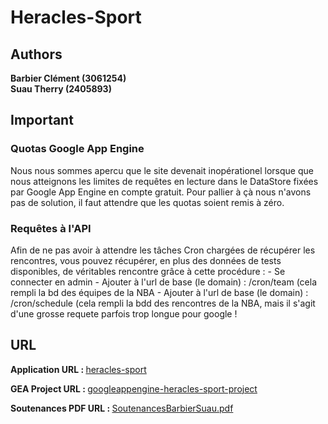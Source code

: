 <h1>Heracles-Sport</h1>

<h2>Authors</h2>

<b>Barbier Clément (3061254)</b><br/>
<b>Suau Therry (2405893)</b><br/>

<h2>Important</h2>
<h3>Quotas Google App Engine</h3>
Nous nous sommes apercu que le site devenait inopérationel lorsque que nous atteignons les limites de requêtes en lecture dans le DataStore fixées par Google App Engine en compte gratuit.
Pour pallier à çà nous n'avons pas de solution, il faut attendre que les quotas soient remis à zéro.

<h3>Requêtes à l'API</h3>
Afin de ne pas avoir à attendre les tâches Cron chargées de récupérer les rencontres, vous pouvez récupérer, en plus des données de tests disponibles, de véritables rencontre grâce à cette procédure :
- Se connecter en admin
- Ajouter à l'url de base (le domain) : /cron/team (cela rempli la bd des équipes de la NBA
- Ajouter à l'url de base (le domain) : /cron/schedule (cela rempli la bdd des rencontres de la NBA, mais il s'agit d'une grosse requete parfois trop longue pour google !

<h2>URL</h2>

<b>Application URL : </b> <a href="http://heracles-sport.appspot.com/" target="_blank">heracles-sport</a><br/>

<b>GEA Project URL : </b> <a href="https://appengine.google.com/dashboard?app_id=s~heracles-sport" target="_blank">googleappengine-heracles-sport-project</a><br/>

<b>Soutenances PDF URL : </b> <a href="https://github.com/BlackSlashProd/Heracles-Sport/blob/master/HeraclesSport/doc/soutenances_aar_barbier_suau.pdf" target="_blank">SoutenancesBarbierSuau.pdf</a><br/>
